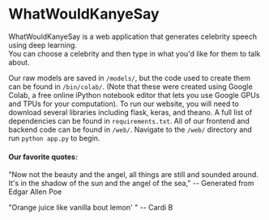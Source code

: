 # WhatWouldKanyeSay

WhatWouldKanyeSay is a web application that generates celebrity speech using deep learning.  
You can choose a celebrity and then type in what you'd like for them to talk about.

Our raw models are saved in `/models/`, but the code used to create them can be found in `/bin/colab/`.
(Note that these were created using Google Colab, a free online iPython notebook editor that lets
you use Google GPUs and TPUs for your computation).  To run our website, you will need to download several libraries
including flask, keras, and theano.  A full list of dependencies can be found in `requirements.txt`.
All of our frontend and backend code can be found in `/web/`.  Navigate to the `/web/` directory and run 
`python app.py` to begin.

<h4> Our favorite quotes: </h4>

"Now not the beauty and the angel, all things are still and sounded around.  
It's in the shadow of the sun and the angel of the sea," -- Generated from Edgar Allen Poe

"Orange juice like vanilla bout lemon' " -- Cardi B
